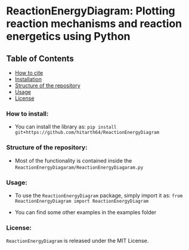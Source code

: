 # ReactionEnergyDiagram: Plotting reaction mechanisms and reaction energetics using Python

## Table of Contents

- [How to cite](#how-to-cite)
- [Installation](#how-to-install)
- [Structure of the repository](#structure-of-the-repository)
- [Usage](#usage)
- [License](#license)

### How to install: 
- You can install the library as: ```pip install git+https://github.com/hitarth64/ReactionEnergyDiagram```

### Structure of the repository:
- Most of the functionality is contained inside the ```ReactionEnergyDiagaram/ReactionEnergyDiagaram.py```

### Usage:
- To use the ```ReactionEnergyDiagram``` package, simply import it as:
```from ReactionEnergyDiagram import ReactionEnergyDiagram```

- You can find some other examples in the examples folder

### License:
```ReactionEnergyDiagram``` is released under the MIT License. 

